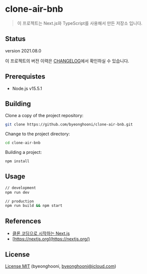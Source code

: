 # clone-air-bnb

> 이 프로젝트는 Next.js와 TypeScript를 사용해서 만든 저장소 입니다.

## Status

version 2021.08.0

이 프로젝트의 버전 이력은 [CHANGELOG](./CHANGELOG)에서 확인하실 수 있습니다.

## Prerequistes

- Node.js v15.5.1

## Building

Clone a copy of the project repository:

```bash
git clone https://github.com/byeonghooni/clone-air-bnb.git
``` 

Change to the project directory:

```bash
cd clone-air-bnb
```

Building a project:

```bash
npm install
```

## Usage

```bash
// development
npm run dev

// production
npm run build && npm start
```

## References

- [클론 코딩으로 시작하는 Next.js](https://www.google.com/search?newwindow=1&sxsrf=ALeKk01WbGybzfyqeS-z-6MAkMrRT1B-Sw%3A1612514312927&ei=CAQdYNiQOLHomAXSgYeYBQ&q=%ED%81%B4%EB%A1%A0+%EC%BD%94%EB%94%A9%EC%9C%BC%EB%A1%9C+%EC%8B%9C%EC%9E%91%ED%95%98%EB%8A%94+Next.js&oq=%ED%81%B4%EB%A1%A0+%EC%BD%94%EB%94%A9%EC%9C%BC%EB%A1%9C+%EC%8B%9C%EC%9E%91%ED%95%98%EB%8A%94+Next.js&gs_lcp=CgZwc3ktYWIQAzIECCMQJzoHCCMQsAMQJ1CcEFicEGDdFmgBcAB4AIABvgGIAekCkgEDMC4ymAEAoAEBqgEHZ3dzLXdpesgBAcABAQ&sclient=psy-ab&ved=0ahUKEwjYtMT2q9LuAhUxNKYKHdLAAVMQ4dUDCA0&uact=5)
- [https://nextjs.org](https://nextjs.org/)


## License

[License MIT](./LICENSE) (byeonghooni, byeonghooni@icloud.com)
